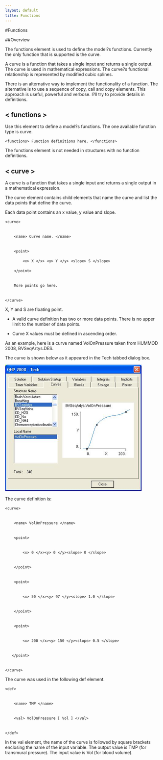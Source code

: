 ```yaml
---
layout: default
title: Functions
---
```


#Functions


##Overview


The functions element is used to define the model?s functions. Currently
the only function that is supported is the curve.


A curve is a function that takes a single input and returns a single output.
The curve is used in mathematical expressions. The curve?s functional
relationship is represented by modified cubic splines.


There is an alternative way to implement the functionality of a function.
The alternative is to use a sequence of copy, call and copy elements. This
approach is useful, powerful and verbose. I?ll try to provide details in
definitions.


## < functions >


Use this element to define a model?s functions. The one available function
type is curve.


    <functions> Function definitions here. </functions>


The functions element is not needed in structures with no function
definitions.


## < curve >


A curve is a function that takes a single input and returns a single output in
a mathematical expression.


The curve element contains child elements that name the curve and list
the data points that define the curve.


Each data point contains an x value, y value and slope.


    <curve>


        <name> Curve name. </name>


        <point>

            <x> X </x> <y> Y </y> <slope> S </slope>

        </point>


        More points go here.


    </curve>


X, Y and S are floating point.


* A valid curve definition has two or more data points. There is no upper
limit to the number of data points.


* Curve X values must be defined in ascending order.


As an example, here is a curve named VolOnPressure taken from
HUMMOD 2008, BVSeqArtys.DES.


The curve is shown below as it appeared in the Tech tabbed dialog box.


![Curve](https://github.com/HumMod/documentation/raw/gh-pages/images/schema/curve_cap_p65.jpg)


The curve definition is:


    <curve>


        <name> VolOnPressure </name>


        <point>


            <x> 0 </x><y> 0 </y><slope> 0 </slope>


        </point>


        <point>


            <x> 50 </x><y> 97 </y><slope> 1.0 </slope>


        </point>


        <point>


            <x> 200 </x><y> 150 </y><slope> 0.5 </slope>


       </point>


    </curve>


The curve was used in the following def element.


    <def>


        <name> TMP </name>


        <val> VolOnPressure [ Vol ] </val>


    </def>


In the val element, the name of the curve is followed by square brackets
enclosing the name of the input variable. The output value is TMP (for
transmural pressure). The input value is Vol (for blood volume).